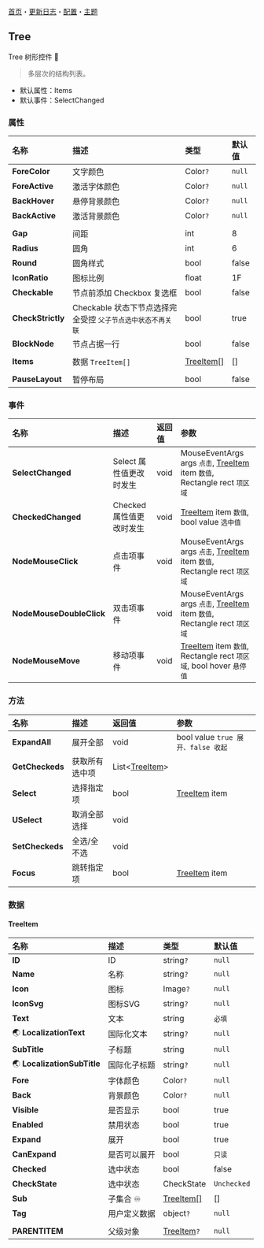 ﻿[首页](../Home.md)・[更新日志](../UpdateLog.md)・[配置](../Config.md)・[主题](../Theme.md)

## Tree

Tree 树形控件 👚

> 多层次的结构列表。

- 默认属性：Items
- 默认事件：SelectChanged

### 属性

名称 | 描述 | 类型 | 默认值 |
:--|:--|:--|:--|
**ForeColor** | 文字颜色 | Color`?` | `null` |
**ForeActive** | 激活字体颜色 | Color`?` | `null` |
**BackHover** | 悬停背景颜色 | Color`?` | `null` |
**BackActive** | 激活背景颜色 | Color`?` | `null` |
||||
**Gap** | 间距 | int | 8 |
**Radius** | 圆角 | int | 6 |
**Round** | 圆角样式 | bool | false |
**IconRatio** | 图标比例 | float | 1F |
**Checkable** | 节点前添加 Checkbox 复选框 | bool | false |
**CheckStrictly** | Checkable 状态下节点选择完全受控 `父子节点选中状态不再关联` | bool | true |
**BlockNode** | 节点占据一行 | bool | false |
||||
**Items** | 数据 `TreeItem[]` | [TreeItem[]](#treeitem) | [] |
||||
**PauseLayout** | 暂停布局 | bool | false |

### 事件

名称 | 描述 | 返回值 | 参数 |
:--|:--|:--|:--|
**SelectChanged** | Select 属性值更改时发生 | void | MouseEventArgs args `点击`, [TreeItem](#treeitem) item `数值`, Rectangle rect `项区域` |
**CheckedChanged** | Checked 属性值更改时发生 | void | [TreeItem](#treeitem) item `数值`, bool value `选中值` |
**NodeMouseClick** | 点击项事件 | void | MouseEventArgs args `点击`, [TreeItem](#treeitem) item `数值`, Rectangle rect `项区域` |
**NodeMouseDoubleClick** | 双击项事件 | void | MouseEventArgs args `点击`, [TreeItem](#treeitem) item `数值`, Rectangle rect `项区域` |
**NodeMouseMove** | 移动项事件 | void | [TreeItem](#treeitem) item `数值`, Rectangle rect `项区域`, bool hover `悬停值` |

### 方法

名称 | 描述 | 返回值 | 参数 |
:--|:--|:--|:--|
**ExpandAll** | 展开全部 | void | bool value `true 展开、false 收起` |
**GetCheckeds** | 获取所有选中项 | List<[TreeItem](#treeitem)> ||
**Select** | 选择指定项 | bool | [TreeItem](#treeitem) item |
**USelect** | 取消全部选择 | void ||
**SetCheckeds** | 全选/全不选 | void ||
**Focus** | 跳转指定项 | bool | [TreeItem](#treeitem) item |


### 数据

#### TreeItem

名称 | 描述 | 类型 | 默认值 |
:--|:--|:--|:--|
**ID** | ID | string`?` | `null` |
**Name** | 名称 | string`?` | `null` |
**Icon** | 图标 | Image`?` | `null` |
**IconSvg** | 图标SVG | string`?` | `null` |
**Text** | 文本 | string | `必填` |
🌏 **LocalizationText** | 国际化文本 | string`?` | `null` |
**SubTitle** | 子标题 | string | `null` |
🌏 **LocalizationSubTitle** | 国际化子标题 | string`?` | `null` |
**Fore** | 字体颜色 | Color`?` |`null`|
**Back** | 背景颜色 | Color`?` |`null`|
**Visible** | 是否显示 | bool | true |
**Enabled** | 禁用状态 | bool | true |
**Expand** | 展开 | bool | true |
**CanExpand** | 是否可以展开 | bool | `只读` |
**Checked** | 选中状态 | bool | false |
**CheckState** | 选中状态 | CheckState | `Unchecked` |
**Sub** | 子集合 ♾️ | [TreeItem[]](#treeitem) | [] |
**Tag** | 用户定义数据 | object`?` | `null` |
||||
**PARENTITEM** | 父级对象 | [TreeItem](#treeitem)`?` | `null` |
